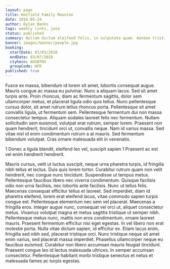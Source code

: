 ```yaml
---
layout: page
title: Hatfield Family Reunion
date: 2016-05-24
author: Dylan Banks
tags: weekly links, java
status: published
summary: Nullam dictum eleifend felis, in vulputate quam. Aenean tristique mi.
banner: images/banner/people.jpg
booking:
  startDate: 03/03/2018
  endDate: 03/07/2018
  ctyhocn: AUSBTHX
  groupCode: HFR
published: true
---
```

Fusce ex massa, bibendum id lorem sit amet, lobortis consequat augue. Mauris congue ac massa eu pulvinar. Nunc a aliquam lacus. Sed sit amet turpis ante. Proin rhoncus, diam ac fermentum sagittis, dolor sem ullamcorper metus, et placerat ligula odio quis tellus. Nunc pellentesque cursus dolor, sit amet rutrum tellus rhoncus porta. Pellentesque sit amet convallis ligula, ut fermentum sem. Pellentesque fermentum dui non massa consectetur tempus. Aliquam sodales laoreet felis nec fermentum. Nullam sollicitudin sem euismod, volutpat erat rutrum, semper lorem. Praesent non quam hendrerit, tincidunt orci ut, convallis neque. Nam id varius massa. Sed vitae nisl id enim condimentum rutrum a at mauris. Sed fermentum bibendum volutpat. Cras ornare malesuada elit in venenatis.

1 Donec a ligula blandit, eleifend leo vel, suscipit sapien
1 Praesent ac est vel enim hendrerit hendrerit.

Mauris cursus, velit ut luctus suscipit, neque urna pharetra turpis, id fringilla nibh tellus et lectus. Duis quis lorem tortor. Curabitur rutrum quam non velit hendrerit, nec congue nunc tincidunt. Suspendisse ut tempus metus. Pellentesque faucibus libero nec viverra condimentum. Quisque facilisis odio non urna facilisis, nec lobortis ante facilisis. Nunc ut tellus felis. Maecenas consequat efficitur tellus et laoreet. Sed imperdiet, diam id pharetra eleifend, lorem erat eleifend lacus, vitae commodo sapien turpis congue est. Pellentesque elementum nec sem vel placerat. Maecenas a fringilla eros. Integer augue nunc, consequat vel orci ut, aliquet consectetur metus.
Vivamus volutpat magna et metus sagittis tristique ut semper nibh. Pellentesque metus nunc, mattis non eros condimentum, ornare laoreet mauris. Praesent fermentum efficitur nisi eget egestas. In vel libero non erat molestie porta. Nulla vitae dictum sapien, id efficitur ex. Etiam lacus enim, fringilla sed nibh sed, placerat tristique orci. Nunc tristique neque sit amet enim varius, sed placerat massa imperdiet. Phasellus ullamcorper neque eu faucibus euismod. Curabitur non libero accumsan mauris feugiat tincidunt. Praesent congue leo id lectus malesuada ultrices. In semper accumsan consectetur. Pellentesque habitant morbi tristique senectus et netus et malesuada fames ac turpis egestas.
